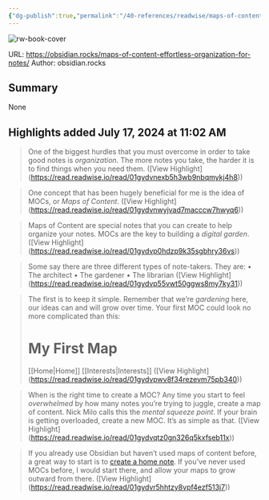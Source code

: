 ```yaml
---
{"dg-publish":true,"permalink":"/40-references/readwise/maps-of-content-effortless-organization-for-notes-obsidian-rocks/","tags":["rw/articles"]}
---
```


![rw-book-cover](https://obsidian.rocks/wp-content/uploads/2023/03/geojango-maps-Z8UgB80_46w-unsplash.jpg)
  
URL: https://obsidian.rocks/maps-of-content-effortless-organization-for-notes/
Author: obsidian.rocks

## Summary

None

## Highlights added July 17, 2024 at 11:02 AM
>One of the biggest hurdles that you must overcome in order to take good notes is *organization*. The more notes you take, the harder it is to find things when you need them. ([View Highlight] (https://read.readwise.io/read/01gydvnexb5h3wb9nbqmykj4h8))


>One concept that has been hugely beneficial for me is the idea of MOCs, 
>or *Maps of Content*. ([View Highlight] (https://read.readwise.io/read/01gydvnwyjvad7macccw7hwyq6))


>Maps of Content are special notes that you can create to help organize your notes.
>MOCs are the key to building a *digital garden*. ([View Highlight] (https://read.readwise.io/read/01gydvp0hdzp9k35sgbhry36vs))


>Some say there are three different types of note-takers. They are:
>• The architect
>• The gardener
>• The librarian ([View Highlight] (https://read.readwise.io/read/01gydvp55vwt50ggws8my7ky31))


>The first is to keep it simple. Remember that we’re *gardening* here, our ideas can and will grow over time. Your first MOC could look no more complicated than this:
># My First Map
>[[Home\|Home]]
>[[Interests\|Interests]] ([View Highlight] (https://read.readwise.io/read/01gydvpwv8f34rezevm75pb340))


>When is the right time to create a MOC?
>Any time you start to feel *overwhelmed* by how many notes you’re trying to juggle, create a map of content.
>Nick Milo calls this the *mental squeeze point*. If your brain is getting overloaded, create a new MOC. It’s as simple as that. ([View Highlight] (https://read.readwise.io/read/01gydvqtz0gn326q5kxfseb11x))


>If you already use Obsidian but haven’t used maps of content before, a great way to start is to [create a home note](https://obsidian.rocks/home-notes-in-obsidian-with-examples/). If you’ve never used MOCs before, I would start there, and allow your maps to grow outward from there. ([View Highlight] (https://read.readwise.io/read/01gydvr5hhtzy8vpf4ezf513j7))



